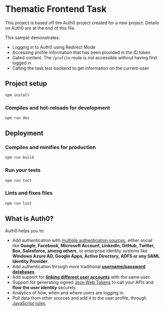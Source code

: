 # Thematic Frontend Task

This project is based off the Auth0 project created for a new project. Details on Auth0 are at the end of this file.

This sample demonstrates:
- Logging in to Auth0 using Redirect Mode
- Accessing profile information that has been provided in the ID token
- Gated content. The `/profile` route is not accessible without having first logged in
- Calling the task test backend to get information on the current-user

## Project setup

```bash
npm install
```

### Compiles and hot-reloads for development

```bash
npm run dev
```

## Deployment

### Compiles and minifies for production

```bash
npm run build
```

### Run your tests

```bash
npm run test
```

### Lints and fixes files

```bash
npm run lint
```

## What is Auth0?

Auth0 helps you to:

- Add authentication with [multiple authentication sources](https://docs.auth0.com/identityproviders), either social like **Google, Facebook, Microsoft Account, LinkedIn, GitHub, Twitter, Box, Salesforce, among others**, or enterprise identity systems like **Windows Azure AD, Google Apps, Active Directory, ADFS or any SAML Identity Provider**.
- Add authentication through more traditional **[username/password databases](https://docs.auth0.com/mysql-connection-tutorial)**.
- Add support for **[linking different user accounts](https://docs.auth0.com/link-accounts)** with the same user.
- Support for generating signed [Json Web Tokens](https://docs.auth0.com/jwt) to call your APIs and **flow the user identity** securely.
- Analytics of how, when and where users are logging in.
- Pull data from other sources and add it to the user profile, through [JavaScript rules](https://docs.auth0.com/rules).

